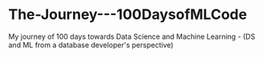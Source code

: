 # The-Journey---100DaysofMLCode
My journey of 100 days towards Data Science and Machine Learning - (DS and ML from a database developer's perspective) 

